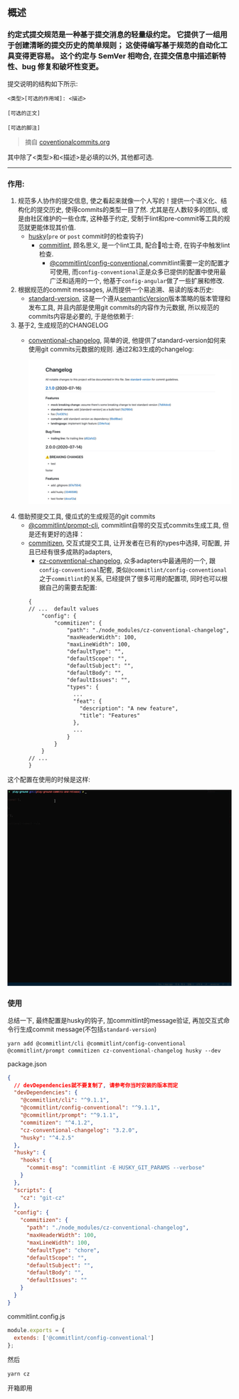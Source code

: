 ## 概述

### 约定式提交规范是一种基于提交消息的轻量级约定。 它提供了一组用于创建清晰的提交历史的简单规则； 这使得编写基于规范的自动化工具变得更容易。 这个约定与 SemVer 相吻合,  在提交信息中描述新特性、bug 修复和破坏性变更。

提交说明的结构如下所示:

```
<类型>[可选的作用域]: <描述>

[可选的正文]

[可选的脚注]
```
> 摘自 [coventionalcommits.org](https://www.conventionalcommits.org/en/v1.0.0/)

其中除了<类型>和<描述>是必填的以外, 其他都可选.

---

### 作用:

1. 规范多人协作的提交信息, 使之看起来就像一个人写的！提供一个语义化、结构化的提交历史, 使得commits的类型一目了然. 尤其是在人数较多的团队, 或是由社区维护的一些仓库, 这种基于约定, 受制于lint和pre-commit等工具的规范就更能体现其价值.
    - [husky](https://github.com/typicode/husky)(`pre` or `post` commit时的检查钩子)
      - [commitlint](https://github.com/conventional-changelog/commitlint#cli),  顾名思义, 是一个lint工具, 配合🐶哈士奇, 在钩子中触发lint检查.
        - [@commitlint/config-conventional](https://github.com/conventional-changelog/commitlint/tree/master/%40commitlint/config-conventional),commitlint需要一定的配置才可使用, 而`config-conventional`正是众多已提供的配置中使用最广泛和适用的一个, 他基于`config-angular`做了一些扩展和修改.
2. 根据规范的commit messages, 从而提供一个易追溯、易读的版本历史:
    - [standard-version](https://github.com/conventional-changelog/standard-version), 这是一个遵从[semanticVersion](https://semver.org/)版本策略的版本管理和发布工具, 并且内部是使用git commits的内容作为元数据, 所以规范的commits内容是必要的, 于是他依赖于:
3. 基于2, 生成规范的CHANGELOG
    - [conventional-changelog](https://github.com/conventional-changelog/conventional-changelog), 简单的说, 他提供了standard-version如何来使用git commits元数据的规则.
    通过2和3生成的changelog:

      ![image](https://github.com/MrCuriosity/blog/blob/master/images/fake-change-log-1.jpg)
4. 借助预提交工具, 傻瓜式的生成规范的git commits
    - [@commitlint/prompt-cli](https://github.com/conventional-changelog/commitlint/tree/master/@commitlint/prompt-cli), commitlint自带的交互式commits生成工具, 但是还有更好的选择：
    - [commitizen](https://github.com/commitizen/cz-cli), 交互式提交工具, 让开发者在已有的types中选择, 可配置, 并且已经有很多成熟的adapters,
      - [cz-conventional-changelog](https://github.com/commitizen/cz-conventional-changelog), 众多adapters中最通用的一个, 跟`config-conventional`配套, 类似`@commitlint/config-conventional`之于`commitlint`的关系, 已经提供了很多可用的配置项, 同时也可以根据自己的需要去配置:
      ```
      {
      // ...  default values
          "config": {
              "commitizen": {
                  "path": "./node_modules/cz-conventional-changelog",
                  "maxHeaderWidth": 100,
                  "maxLineWidth": 100,
                  "defaultType": "",
                  "defaultScope": "",
                  "defaultSubject": "",
                  "defaultBody": "",
                  "defaultIssues": "",
                  "types": {
                    ...
                    "feat": {
                      "description": "A new feature",
                      "title": "Features"
                    },
                    ...
                  }
              }
          }
      // ...
      }
      ```
这个配置在使用的时候是这样:

![image](https://github.com/MrCuriosity/blog/blob/master/images/yarn-cz-2.gif)

### 使用
总结一下, 最终配置是husky的钩子, 加commitlint的message验证, 再加交互式命令行生成commit message(不包括`standard-version`)
```
yarn add @commitlint/cli @commitlint/config-conventional @commitlint/prompt commitizen cz-conventional-changelog husky --dev
```

package.json

```json
{
  // devDependencies就不要复制了, 请参考你当时安装的版本而定
  "devDependencies": {
    "@commitlint/cli": "^9.1.1",
    "@commitlint/config-conventional": "^9.1.1",
    "@commitlint/prompt": "^9.1.1",
    "commitizen": "^4.1.2",
    "cz-conventional-changelog": "3.2.0",
    "husky": "^4.2.5"
  },
  "husky": {
    "hooks": {
      "commit-msg": "commitlint -E HUSKY_GIT_PARAMS --verbose"
    }
  },
  "scripts": {
    "cz": "git-cz"
  },
  "config": {
    "commitizen": {
      "path": "./node_modules/cz-conventional-changelog",
      "maxHeaderWidth": 100,
      "maxLineWidth": 100,
      "defaultType": "chore",
      "defaultScope": "",
      "defaultSubject": "",
      "defaultBody": "",
      "defaultIssues": ""
    }
  }
}
```

commitlint.config.js
```javascript
module.exports = {
  extends: ['@commitlint/config-conventional']
};
```

然后
```
yarn cz
```
开箱即用
